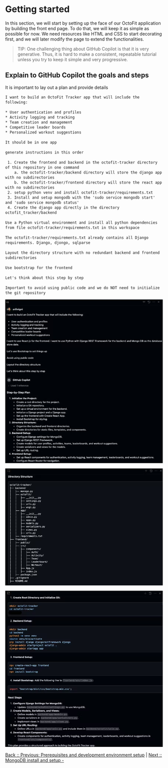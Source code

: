 # Getting started

In this section, we will start by setting up the face of our OctoFit application by building the front end page. To do that, we will keep it as simple as possible for now. We need resources like HTML and CSS to start decorating first, and we will later modify the page to extend the functionalities.

> TIP: One challenging thing about GitHub Copilot is that it is very generative. Thus, it is hard to make a consistent, repeatable tutorial unless you try to keep it simple and very progressive.

## Explain to GitHub Copilot the goals and steps

It is important to lay out a plan and provide details 

```text
I want to build an OctoFit Tracker app that will include the following:

* User authentication and profiles
* Activity logging and tracking
* Team creation and management
* Competitive leader boards
* Personalized workout suggestions

It should be in one app

generate instructions in this order

 1. Create the frontend and backend in the octofit-tracker directory of this repository in one command
    a. the octofit-tracker/backend directory will store the django app with no subdirectories
    b. the octofit-tracker/frontend directory will store the react app with no subdirectories
 2. setup python venv and install octofit-tracker/requirements.txt
 3. Install and setup mongodb with the 'sudo service mongodb start' and 'sudo service mongodb status'
 4. Create the django app directly in the directory octofit_tracker/backend

Use a Python virtual environment and install all python dependencies from file octofit-tracker/requirements.txt in this workspace

The octofit-tracker/requirements.txt already contains all Django requirements. Django, djongo, sqlparse

Layout the directory structure with no redundant backend and frontend subdirectories

Use bootstrap for the frontend

Let's think about this step by step

Important to avoid using public code and we do NOT need to initialize the git repository
```

![project plan](./3_1_AskCopilotProjectCreation.png)

![directory structure](./3_2_CopilotDirectoryStructure.png)

![octofit-tracker app setup](./3_3_OctFit-Tracker-Setup.png)

[Back :: Previous: Prerequisites and development environment setup](../2_Prerequisites) | [Next :: MongoDB install and setup - ](../4_MongoDBInstallSetup)
